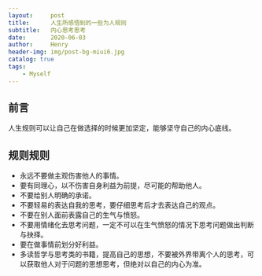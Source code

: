 ```yaml
---
layout:     post
title:      人生所感悟到的一些为人规则
subtitle:   内心思考思考
date:       2020-06-03
author:     Henry
header-img: img/post-bg-miui6.jpg
catalog: true
tags:
    - Myself
---
```



## 前言

人生规则可以让自己在做选择的时候更加坚定，能够坚守自己的内心底线。

## 规则规则

- 永远不要做主观伤害他人的事情。
- 要有同理心，以不伤害自身利益为前提，尽可能的帮助他人。
- 不要给别人明确的承诺。
- 不要轻易的表达自我的思考，要仔细思考后才去表达自己的观点。
- 不要在别人面前表露自己的生气与愤怒。
- 不要用情绪化去思考问题，一定不可以在生气愤怒的情况下思考问题做出判断与抉择。
- 要在做事情前划分好利益。
- 多读哲学与思考类的书籍，提高自己的思想，不要被外界带离个人的思考，可以获取他人对于问题的思想思考，但绝对以自己的内心为准。